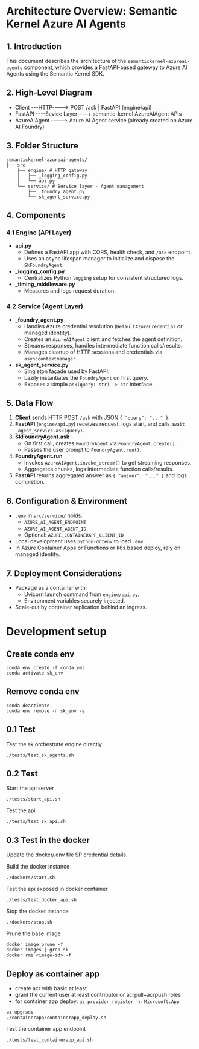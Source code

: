 # Architecture Overview: Semantic Kernel Azure AI Agents

## 1. Introduction
This document describes the architecture of the `semantickernel-azureai-agents` component, which provides a FastAPI-based gateway to Azure AI Agents using the Semantic Kernel SDK.

## 2. High-Level Diagram
- Client ---HTTP----> POST /ask | FastAPI (engine/api)
- FastAPI ----Sevice Layer---> semantic-kernel AzureAIAgent APIs
- AzureAIAgent ----> Azure AI Agent service (already created on Azure AI Foundry)

## 3. Folder Structure
```text
semantickernel-azureai-agents/
├── src
    ├── engine/ # HTTP gateway
    │   ├── _logging_config.py
    │   └── api.py
    └── service/ # Service layer - Agent management
        ├── _foundry_agent.py
        └── sk_agent_service.py
```

## 4. Components

### 4.1 Engine (API Layer)
- **api.py**  
  - Defines a FastAPI app with CORS, health check, and `/ask` endpoint.
  - Uses an async lifespan manager to initialize and dispose the `SkFoundryAgent`.
- **_logging_config.py**  
  - Centralizes Python `logging` setup for consistent structured logs.
- **_timing_middleware.py**  
  - Measures and logs request duration.

### 4.2 Service (Agent Layer)
- **_foundry_agent.py**  
  - Handles Azure credential resolution (`DefaultAzureCredential` or managed identity).
  - Creates an `AzureAIAgent` client and fetches the agent definition.
  - Streams responses, handles intermediate function calls/results.
  - Manages cleanup of HTTP sessions and credentials via `asynccontextmanager`.
- **sk_agent_service.py**  
  - Singleton façade used by FastAPI.
  - Lazily instantiates the `FoundryAgent` on first query.
  - Exposes a simple `ask(query: str) -> str` interface.

## 5. Data Flow

1. **Client** sends HTTP POST `/ask` with JSON `{ "query": "..." }`.
2. **FastAPI** (`engine/api.py`) receives request, logs start, and calls `await _agent_service.ask(query)`.
3. **SkFoundryAgent.ask**  
   - On first call, creates `FoundryAgent` via `FoundryAgent.create()`.
   - Passes the user prompt to `FoundryAgent.run()`.
4. **FoundryAgent.run**  
   - Invokes `AzureAIAgent.invoke_stream()` to get streaming responses.
   - Aggregates chunks, logs intermediate function calls/results.
5. **FastAPI** returns aggregated answer as `{ "answer": "..." }` and logs completion.

## 6. Configuration & Environment
- `.env` in `src/service/` holds:
  - `AZURE_AI_AGENT_ENDPOINT`
  - `AZURE_AI_AGENT_AGENT_ID`
  - Optional: `AZURE_CONTAINERAPP_CLIENT_ID`
- Local development uses `python-dotenv` to load `.env`.
- In Azure Container Apps or Functions or k8s based deploy, rely on managed identity.

## 7. Deployment Considerations
- Package as a container with:
  - Uvicorn launch command from `engine/api.py`.
  - Environment variables securely injected.
- Scale-out by container replication behind an ingress.

# Development setup

## Create conda env
```
conda env create -f conda.yml
conda activate sk_env
```

## Remove conda env
```
conda deactivate
conda env remove -n sk_env -y
```

## 0.1 Test

Test the sk orchestrate engine directly
```
./tests/test_sk_agents.sh
```

## 0.2 Test

Start the api server
```
./tests/start_api.sh
```

Test the api
```
./tests/test_sk_api.sh
```

## 0.3 Test in the docker
Update the docker/.env file SP credential details.

Build the docker instance
```
./dockers/start.sh
```

Test the api exposed in docker container
```
./tests/test_docker_api.sh
```

Stop the docker instance
```
./dockers/stop.sh
```

Prune the base image
```
docker image prune -f
docker images | grep sk
docker rmi <image-id> -f
```

## Deploy as container app
- create acr with basic at least
- grant the current user at least contributor or acrpull+acrpush roles
- for container app deploy: `az provider register -n Microsoft.App`

```
az upgrade
./containerapp/containerapp_deploy.sh
```

Test the container app endpoint
```
./tests/test_containerapp_api.sh
```

